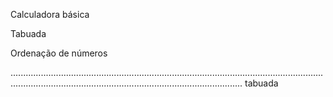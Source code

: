 Calculadora básica

Tabuada

Ordenação de números

........................................................................................................................................................................................................................
tabuada
